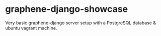# graphene-django-showcase
 Very basic graphene-django server setup with a PostgreSQL database & ubuntu vagrant machine.
